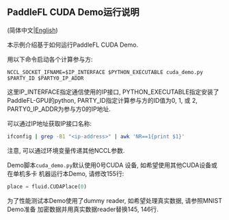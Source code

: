 ## PaddleFL CUDA Demo运行说明

(简体中文|[English](./README.md))

本示例介绍基于如何运行PaddleFL CUDA Demo.

用以下命令启动各个计算参与方:
```
NCCL_SOCKET_IFNAME=$IP_INTERFACE $PYTHON_EXECUTABLE cuda_demo.py $PARTY_ID $PARTY0_IP_ADDR
```
这里IP_INTERFACE指定通信使用的IP接口,
    PYTHON_EXECUTABLE指定安装了PaddleFL-GPU的python,
    PARTY_ID指定计算参与方的ID值为0, 1, 或 2,
    PARTY0_IP_ADDR为参与方0的IP地址.

可以通过IP地址获取IP接口名称:
```sh
ifconfig | grep -B1 "<ip-address>" | awk 'NR==1{print $1}'
```

注意, 可以通过环境变量传递其他NCCL参数.

Demo脚本`cuda_demo.py`默认使用0号CUDA 设备, 如希望使用其他CUDA设备或在单机多卡
机器运行本Demo, 请修改155行:
```python
place = fluid.CUDAPlace(0)
```

为了性能测试本Demo使用了dummy reader, 如希望处理真实数据, 请参照MNIST Demo准备
加密数据并用真实数据reader替换145, 146行.
